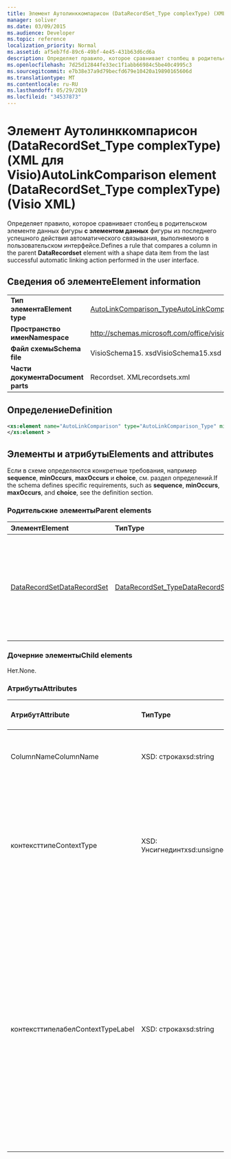 ```yaml
---
title: Элемент Аутолинккомпарисон (DataRecordSet_Type complexType) (XML для Visio)
manager: soliver
ms.date: 03/09/2015
ms.audience: Developer
ms.topic: reference
localization_priority: Normal
ms.assetid: af5eb7fd-89c6-49bf-4e45-431b63d6cd6a
description: Определяет правило, которое сравнивает столбец в родительском элементе данных фигуры с элементом данных фигуры из последнего успешного действия автоматического связывания, выполняемого в пользовательском интерфейсе.
ms.openlocfilehash: 7d25d12844fe33ec1f1abb66984c5be40c4995c3
ms.sourcegitcommit: e7b38e37a9d79becfd679e10420a19890165606d
ms.translationtype: MT
ms.contentlocale: ru-RU
ms.lasthandoff: 05/29/2019
ms.locfileid: "34537873"
---
```

# <a name="autolinkcomparison-element-datarecordset_type-complextype-visio-xml"></a><span data-ttu-id="e1ad5-103">Элемент Аутолинккомпарисон (DataRecordSet_Type complexType) (XML для Visio)</span><span class="sxs-lookup"><span data-stu-id="e1ad5-103">AutoLinkComparison element (DataRecordSet_Type complexType) (Visio XML)</span></span>

<span data-ttu-id="e1ad5-104">Определяет правило, которое сравнивает столбец в родительском элементе данных фигуры **с элементом данных** фигуры из последнего успешного действия автоматического связывания, выполняемого в пользовательском интерфейсе.</span><span class="sxs-lookup"><span data-stu-id="e1ad5-104">Defines a rule that compares a column in the parent **DataRecordset** element with a shape data item from the last successful automatic linking action performed in the user interface.</span></span> 
  
## <a name="element-information"></a><span data-ttu-id="e1ad5-105">Сведения об элементе</span><span class="sxs-lookup"><span data-stu-id="e1ad5-105">Element information</span></span>

|||
|:-----|:-----|
|<span data-ttu-id="e1ad5-106">**Тип элемента**</span><span class="sxs-lookup"><span data-stu-id="e1ad5-106">**Element type**</span></span> <br/> |[<span data-ttu-id="e1ad5-107">AutoLinkComparison_Type</span><span class="sxs-lookup"><span data-stu-id="e1ad5-107">AutoLinkComparison_Type</span></span>](autolinkcomparison_type-complextypevisio-xml.md) <br/> |
|<span data-ttu-id="e1ad5-108">**Пространство имен**</span><span class="sxs-lookup"><span data-stu-id="e1ad5-108">**Namespace**</span></span> <br/> |http://schemas.microsoft.com/office/visio/2012/main  <br/> |
|<span data-ttu-id="e1ad5-109">**Файл схемы**</span><span class="sxs-lookup"><span data-stu-id="e1ad5-109">**Schema file**</span></span> <br/> |<span data-ttu-id="e1ad5-110">VisioSchema15. xsd</span><span class="sxs-lookup"><span data-stu-id="e1ad5-110">VisioSchema15.xsd</span></span>  <br/> |
|<span data-ttu-id="e1ad5-111">**Части документа**</span><span class="sxs-lookup"><span data-stu-id="e1ad5-111">**Document parts**</span></span> <br/> |<span data-ttu-id="e1ad5-112">Recordset. XML</span><span class="sxs-lookup"><span data-stu-id="e1ad5-112">recordsets.xml</span></span>  <br/> |
   
## <a name="definition"></a><span data-ttu-id="e1ad5-113">Определение</span><span class="sxs-lookup"><span data-stu-id="e1ad5-113">Definition</span></span>

```XML
<xs:element name="AutoLinkComparison" type="AutoLinkComparison_Type" minOccurs="0" maxOccurs="unbounded" >
</xs:element >
```

## <a name="elements-and-attributes"></a><span data-ttu-id="e1ad5-114">Элементы и атрибуты</span><span class="sxs-lookup"><span data-stu-id="e1ad5-114">Elements and attributes</span></span>

<span data-ttu-id="e1ad5-115">Если в схеме определяются конкретные требования, например **sequence**, **minOccurs**, **maxOccurs** и **choice**, см. раздел определений.</span><span class="sxs-lookup"><span data-stu-id="e1ad5-115">If the schema defines specific requirements, such as **sequence**, **minOccurs**, **maxOccurs**, and **choice**, see the definition section.</span></span> 
  
### <a name="parent-elements"></a><span data-ttu-id="e1ad5-116">Родительские элементы</span><span class="sxs-lookup"><span data-stu-id="e1ad5-116">Parent elements</span></span>

|<span data-ttu-id="e1ad5-117">**Элемент**</span><span class="sxs-lookup"><span data-stu-id="e1ad5-117">**Element**</span></span>|<span data-ttu-id="e1ad5-118">**Тип**</span><span class="sxs-lookup"><span data-stu-id="e1ad5-118">**Type**</span></span>|<span data-ttu-id="e1ad5-119">**Описание**</span><span class="sxs-lookup"><span data-stu-id="e1ad5-119">**Description**</span></span>|
|:-----|:-----|:-----|
|[<span data-ttu-id="e1ad5-120">DataRecordSet</span><span class="sxs-lookup"><span data-stu-id="e1ad5-120">DataRecordSet</span></span>](datarecordset-element-datarecordsets_type-complextypevisio-xml.md) <br/> |[<span data-ttu-id="e1ad5-121">DataRecordSet_Type</span><span class="sxs-lookup"><span data-stu-id="e1ad5-121">DataRecordSet_Type</span></span>](datarecordset_type-complextypevisio-xml.md) <br/> |<span data-ttu-id="e1ad5-122">Задает набор записей и привязку данных между этим набором записей и фигурами на страницах документа.</span><span class="sxs-lookup"><span data-stu-id="e1ad5-122">Specifies a recordset and the data binding between that recordset and shapes in drawing pages.</span></span>  <br/> |
   
### <a name="child-elements"></a><span data-ttu-id="e1ad5-123">Дочерние элементы</span><span class="sxs-lookup"><span data-stu-id="e1ad5-123">Child elements</span></span>

<span data-ttu-id="e1ad5-124">Нет.</span><span class="sxs-lookup"><span data-stu-id="e1ad5-124">None.</span></span>
  
### <a name="attributes"></a><span data-ttu-id="e1ad5-125">Атрибуты</span><span class="sxs-lookup"><span data-stu-id="e1ad5-125">Attributes</span></span>

|<span data-ttu-id="e1ad5-126">**Атрибут**</span><span class="sxs-lookup"><span data-stu-id="e1ad5-126">**Attribute**</span></span>|<span data-ttu-id="e1ad5-127">**Тип**</span><span class="sxs-lookup"><span data-stu-id="e1ad5-127">**Type**</span></span>|<span data-ttu-id="e1ad5-128">**Обязательный**</span><span class="sxs-lookup"><span data-stu-id="e1ad5-128">**Required**</span></span>|<span data-ttu-id="e1ad5-129">**Описание**</span><span class="sxs-lookup"><span data-stu-id="e1ad5-129">**Description**</span></span>|<span data-ttu-id="e1ad5-130">**Возможные значения**</span><span class="sxs-lookup"><span data-stu-id="e1ad5-130">**Possible values**</span></span>|
|:-----|:-----|:-----|:-----|:-----|
|<span data-ttu-id="e1ad5-131">ColumnName</span><span class="sxs-lookup"><span data-stu-id="e1ad5-131">ColumnName</span></span>  <br/> |<span data-ttu-id="e1ad5-132">XSD: строка</span><span class="sxs-lookup"><span data-stu-id="e1ad5-132">xsd:string</span></span>  <br/> |<span data-ttu-id="e1ad5-133">Обязательный</span><span class="sxs-lookup"><span data-stu-id="e1ad5-133">required</span></span>  <br/> |<span data-ttu-id="e1ad5-134">Соответствует имени столбца в наборе записей ADO.</span><span class="sxs-lookup"><span data-stu-id="e1ad5-134">Corresponds to a column name in the ADO recordset.</span></span>  <br/> |<span data-ttu-id="e1ad5-135">Значения типа String: XSD.</span><span class="sxs-lookup"><span data-stu-id="e1ad5-135">Values of the xsd:string type.</span></span>  <br/> |
|<span data-ttu-id="e1ad5-136">контексттипе</span><span class="sxs-lookup"><span data-stu-id="e1ad5-136">ContextType</span></span>  <br/> |<span data-ttu-id="e1ad5-137">XSD: Унсигнединт</span><span class="sxs-lookup"><span data-stu-id="e1ad5-137">xsd:unsignedInt</span></span>  <br/> |<span data-ttu-id="e1ad5-138">Обязательный</span><span class="sxs-lookup"><span data-stu-id="e1ad5-138">required</span></span>  <br/> |<span data-ttu-id="e1ad5-139">Задает свойства группы или фигуры, которые необходимо использовать для сравнения.</span><span class="sxs-lookup"><span data-stu-id="e1ad5-139">Specifies properties of the group or shape to use for the comparison.</span></span> <span data-ttu-id="e1ad5-140">Возможные значения показаны в приведенной ниже таблице.</span><span class="sxs-lookup"><span data-stu-id="e1ad5-140">Possible values are shown in the following table.</span></span>  <br/> |<span data-ttu-id="e1ad5-141">Значения типа XSD: Унсигнединт.</span><span class="sxs-lookup"><span data-stu-id="e1ad5-141">Values of the xsd:unsignedInt type.</span></span>  <br/> |
|<span data-ttu-id="e1ad5-142">контексттипелабел</span><span class="sxs-lookup"><span data-stu-id="e1ad5-142">ContextTypeLabel</span></span>  <br/> |<span data-ttu-id="e1ad5-143">XSD: строка</span><span class="sxs-lookup"><span data-stu-id="e1ad5-143">xsd:string</span></span>  <br/> |<span data-ttu-id="e1ad5-144">необязательный</span><span class="sxs-lookup"><span data-stu-id="e1ad5-144">optional</span></span>  <br/> |<span data-ttu-id="e1ad5-145">Если значение Контексттипе равно 2 или 3, этот атрибут является обязательным для определения сравнения.</span><span class="sxs-lookup"><span data-stu-id="e1ad5-145">If the ContextType value is 2 or 3, this attribute is required to define a comparison.</span></span> <span data-ttu-id="e1ad5-146">Для Контексттипе = 2 Контексттипелабел должен быть меткой элемента данных Shape, а если **контексттипе** = 3, контексттипелабел должно быть именем локальной строки.</span><span class="sxs-lookup"><span data-stu-id="e1ad5-146">For ContextType = 2, ContextTypeLabel must be the shape data item label, and if **ContextType** = 3, ContextTypeLabel must be the local row name.</span></span>  <br/> |<span data-ttu-id="e1ad5-147">Значения типа String: XSD.</span><span class="sxs-lookup"><span data-stu-id="e1ad5-147">Values of the xsd:string type.</span></span>  <br/> |
   

